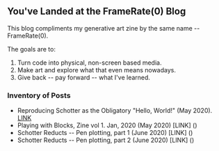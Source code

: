 ## You've Landed at the FrameRate(0) Blog

This blog compliments my generative art zine by the same name -- FrameRate(0).

The goals are to:
1. Turn code into physical, non-screen based media.
2. Make art and explore what that even means nowadays.
3. Give back -- pay forward -- what I've learned. 

### Inventory of Posts

* Reproducing Schotter as the Obligatory "Hello, World!" (May 2020). [LINK](https://frameratezero.github.io/Blog/Reproducing_Schotter)
* Playing with Blocks, Zine vol 1. Jan, 2020 (May 2020) [LINK] ()
* Schotter Reducts -- Pen plotting, part 1 (June 2020) [LINK] ()
* Schotter Reducts -- Pen plotting, part 2 (June 2020) [LINK] ()



